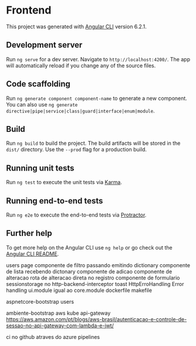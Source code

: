 # Frontend

This project was generated with [Angular CLI](https://github.com/angular/angular-cli) version 6.2.1.

## Development server

Run `ng serve` for a dev server. Navigate to `http://localhost:4200/`. The app will automatically reload if you change any of the source files.

## Code scaffolding

Run `ng generate component component-name` to generate a new component. You can also use `ng generate directive|pipe|service|class|guard|interface|enum|module`.

## Build

Run `ng build` to build the project. The build artifacts will be stored in the `dist/` directory. Use the `--prod` flag for a production build.

## Running unit tests

Run `ng test` to execute the unit tests via [Karma](https://karma-runner.github.io).

## Running end-to-end tests

Run `ng e2e` to execute the end-to-end tests via [Protractor](http://www.protractortest.org/).

## Further help

To get more help on the Angular CLI use `ng help` or go check out the [Angular CLI README](https://github.com/angular/angular-cli/blob/master/README.md).

users page
    componente de filtro passando emitindo dictionary
    componente de lista recebendo dictonary
    componente de adicao
    componente de alteracao 
        rota de alteracao direta no registro
    componente de formulario
    sessionstorage no http-backend-interceptor 
toast
HttpErroHandling
Error handling
ui.module igual ao core.module
dockerfile
makefile

aspnetcore-bootstrap
    users

ambiente-bootstrap
    aws
    kube
    api-gateway
        https://aws.amazon.com/pt/blogs/aws-brasil/autenticacao-e-controle-de-sessao-no-api-gateway-com-lambda-e-jwt/
        
ci no github atraves do azure pipelines
